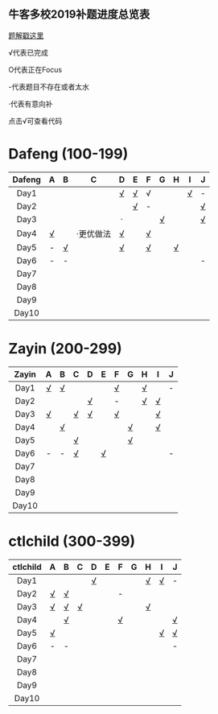 ## 牛客多校2019补题进度总览表

[题解戳这里](https://github.com/Dafenghh/Training_Summary/blob/master/Nowcoder_train_2019.md)



√代表已完成

O代表正在Focus

-代表题目不存在或者太水

·代表有意向补

点击√可查看代码


# Dafeng (100-199)

Dafeng  |   A    |   B    |   C    |   D    |   E    |   F    |   G    |   H    |   I    |   J    
:------:|:------:|:------:|:------:|:------:|:------:|:------:|:------:|:------:|:------:|:------:
Day1    |        |        |        |[√][102]|[√][112]|  √     |        |        |[√][113]|-        
Day2    |        |        |        |        |[√][111]|    -   |        |        |        |[√][101]      
Day3    |        |        |        |   ·    |        |        |[√][110]|        |        |[√][109]       
Day4    |[√][100]|        |·更优做法|[√][108]|        |[√][103]|        |        |        |       
Day5    |    -   |[√][107]|        |[√][104]|        |[√][105]|        |[√][106]|        |      
Day6    |    -   |  -     |        |        |        |        |        |        |        |-      
Day7    |        |        |        |        |        |        |        |        |        |      
Day8    |        |        |        |        |        |        |        |        |        |       
Day9    |        |        |        |        |        |        |        |        |        |      
Day10   |        |        |        |        |        |        |        |        |        |       

[100]: https://github.com/Dafenghh/Training_Summary/blob/master/code/Nowcoder2019/day4/A_dafeng.cpp
[101]: https://github.com/Dafenghh/Training_Summary/blob/master/code/Nowcoder2019/day2/J_dafeng.cpp
[102]: https://github.com/Dafenghh/Training_Summary/blob/master/code/Nowcoder2019/day1/D_dafeng.cpp
[103]: https://github.com/Dafenghh/Training_Summary/blob/master/code/Nowcoder2019/day4/F_dafeng.cpp
[104]: https://github.com/Dafenghh/Training_Summary/blob/master/code/Nowcoder2019/day5/D_dafeng.cpp
[105]: https://github.com/Dafenghh/Training_Summary/blob/master/code/Nowcoder2019/day5/F_dafeng.cpp
[106]: https://github.com/Dafenghh/Training_Summary/blob/master/code/Nowcoder2019/day5/H_dafeng.cpp
[107]: https://github.com/Dafenghh/Training_Summary/blob/master/code/Nowcoder2019/day5/B_dafeng.cpp
[108]: https://github.com/Dafenghh/Training_Summary/blob/master/code/Nowcoder2019/day4/D_dafeng.cpp
[109]: https://github.com/Dafenghh/Training_Summary/blob/master/code/Nowcoder2019/day3/J_dafeng.cpp
[110]: https://github.com/Dafenghh/Training_Summary/blob/master/code/Nowcoder2019/day3/G_dafeng.cpp
[111]: https://github.com/Dafenghh/Training_Summary/blob/master/code/Nowcoder2019/day2/E_dafeng.cpp
[112]: https://github.com/Dafenghh/Training_Summary/blob/master/code/Nowcoder2019/day1/E_dafeng.cpp
[113]: https://github.com/Dafenghh/Training_Summary/blob/master/code/Nowcoder2019/day1/I_dafeng.cpp


# Zayin (200-299) 

Zayin   |   A    |   B    |   C    |   D    |   E    |   F    |   G    |   H    |   I    |   J    
:------:|:------:|:------:|:------:|:------:|:------:|:------:|:------:|:------:|:------:|:------:
Day1    |[√][214]|[√][215]|        |        |        |[√][216]|        |[√][217]|        |-        
Day2    |        |        |        |[√][213]|        | -      |        |[√][212]|[√][200]|        
Day3    |[√][201]|        |[√][202]|[√][210]|        |[√][209]|        |        |[√][211]|        
Day4    |        |[√][208]|        |        |        |        |[√][204]|        |[√][207]|       
Day5    |        |        |[√][203]|        |        |        |[√][205]|        |        |      
Day6    |    -   |-       |[√][218]|        |[√][219]|        |        |        |        |-     
Day7    |        |        |        |        |        |        |        |        |        |      
Day8    |        |        |        |        |        |        |        |        |        |       
Day9    |        |        |        |        |        |        |        |        |        |      
Day10   |        |        |        |        |        |        |        |        |        |       

[200]: https://github.com/Dafenghh/Training_Summary/blob/master/code/Nowcoder2019/day2/I_zayin.cpp
[201]: https://github.com/Dafenghh/Training_Summary/blob/master/code/Nowcoder2019/day3/A_Zayin.cpp
[202]: https://github.com/Dafenghh/Training_Summary/blob/master/code/Nowcoder2019/day3/C_Zayin.cpp
[203]: https://github.com/Dafenghh/Training_Summary/blob/master/code/Nowcoder2019/day5/C_Zayin.cpp
[204]: https://github.com/Dafenghh/Training_Summary/blob/master/code/Nowcoder2019/day4/G_Zayin.cpp
[205]: https://github.com/Dafenghh/Training_Summary/blob/master/code/Nowcoder2019/day5/G_zayin.cpp
[206]: https://github.com/Dafenghh/Training_Summary/blob/master/code/Nowcoder2019/day5/E_zayin.cpp
[207]: https://github.com/Dafenghh/Training_Summary/blob/master/code/Nowcoder2019/day4/I_zayin.cpp
[208]: https://github.com/Dafenghh/Training_Summary/blob/master/code/Nowcoder2019/day4/B_zayin.cpp
[209]: https://github.com/Dafenghh/Training_Summary/blob/master/code/Nowcoder2019/day3/F_zayin.cpp
[210]: https://github.com/Dafenghh/Training_Summary/blob/master/code/Nowcoder2019/day3/D_zayin+dafeng.cpp
[211]: https://github.com/Dafenghh/Training_Summary/blob/master/code/Nowcoder2019/day3/I_zayin.cpp
[212]: https://github.com/Dafenghh/Training_Summary/blob/master/code/Nowcoder2019/day2/H_zayin.cpp
[213]: https://github.com/Dafenghh/Training_Summary/blob/master/code/Nowcoder2019/day2/D_zayin.cpp
[214]: https://github.com/Dafenghh/Training_Summary/blob/master/code/Nowcoder2019/day1/A_zayin.cpp
[215]: https://github.com/Dafenghh/Training_Summary/blob/master/code/Nowcoder2019/day1/B_zayin.cpp
[216]: https://github.com/Dafenghh/Training_Summary/blob/master/code/Nowcoder2019/day1/F_zayin.cpp
[217]: https://github.com/Dafenghh/Training_Summary/blob/master/code/Nowcoder2019/day1/H_zayin.cpp
[218]: https://github.com/Dafenghh/Training_Summary/blob/master/code/Nowcoder2019/day6/C_zayin.cpp
[219]: https://github.com/Dafenghh/Training_Summary/blob/master/code/Nowcoder2019/day6/E_zayin.cpp


# ctlchild (300-399)

ctlchild|   A    |   B    |   C    |   D    |   E    |   F    |   G    |   H    |   I    |   J    
:------:|:------:|:------:|:------:|:------:|:------:|:------:|:------:|:------:|:------:|:------:
Day1    |        |        |        |[√][314]|        |        |        |[√][313]|[√][300]|-       
Day2    |[√][311]|[√][312]|        |        |        |     -  |        |        |        |        
Day3    |[√][310]|[√][307]|[√][309]|        |        |        |        |[√][308]|        |        
Day4    |        |[√][306]|        |        |        |[√][301]|        |        |        |[√][305]      
Day5    |[√][303]|        |        |        |        |        |        |        |[√][302]|[√][304]
Day6    |-       |-       |        |        |        |        |        |        |        |-      
Day7    |        |        |        |        |        |        |        |        |        |      
Day8    |        |        |        |        |        |        |        |        |        |       
Day9    |        |        |        |        |        |        |        |        |        |      
Day10   |        |        |        |        |        |        |        |        |        |       

[300]: https://github.com/Dafenghh/Training_Summary/blob/master/code/Nowcoder2019/day1/I_ctlchild.cpp
[301]: https://github.com/Dafenghh/Training_Summary/blob/master/code/Nowcoder2019/day4/F_ctlchild.cpp
[302]: https://github.com/Dafenghh/Training_Summary/blob/master/code/Nowcoder2019/day5/I_ctlchild.cpp
[303]: https://github.com/Dafenghh/Training_Summary/blob/master/code/Nowcoder2019/day5/A_ctlchild.cpp
[304]: https://github.com/Dafenghh/Training_Summary/blob/master/code/Nowcoder2019/day5/J_ctlchild.cpp
[305]: https://github.com/Dafenghh/Training_Summary/blob/master/code/Nowcoder2019/day4/J_ctlchild.cpp
[306]: https://github.com/Dafenghh/Training_Summary/blob/master/code/Nowcoder2019/day4/B_ctlchild.cpp
[307]: https://github.com/Dafenghh/Training_Summary/blob/master/code/Nowcoder2019/day3/B_ctlchild.cpp
[308]: https://github.com/Dafenghh/Training_Summary/blob/master/code/Nowcoder2019/day3/H_ctlchild.cpp
[309]: https://github.com/Dafenghh/Training_Summary/blob/master/code/Nowcoder2019/day3/C_ctlchild.cpp
[310]: https://github.com/Dafenghh/Training_Summary/blob/master/code/Nowcoder2019/day3/A_ctlchild.cpp
[311]: https://github.com/Dafenghh/Training_Summary/blob/master/code/Nowcoder2019/day2/A_ctlchild.cpp
[312]: https://github.com/Dafenghh/Training_Summary/blob/master/code/Nowcoder2019/day2/B_ctlchild.cpp
[313]: https://github.com/Dafenghh/Training_Summary/blob/master/code/Nowcoder2019/day1/H_ctlchild.cpp
[314]: https://github.com/Dafenghh/Training_Summary/blob/master/code/Nowcoder2019/day1/D_ctlchild.cpp
